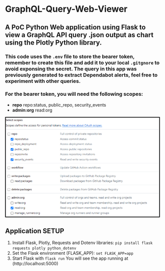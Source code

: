 # GraphQL-Query-Web-Viewer
## A PoC Python Web application using Flask to view a GraphQL API query .json output as chart using the Plotly Python library.

### This code uses the ```.env``` file to store the bearer token, remember to create this file and add it to your local ```.gitgnore``` to avoid exponsing the secret. The query in this app was previously generated to extract Dependabot alerts, feel free to experiment with other queries.

### For the bearer token, you will need the following scopes:
- **repo** repo:status, public_repo, security_events
- **admin:org** read:org

![alt text](image.png)

## Application SETUP

1. Install Flask, Plotly, Requests and Dotenv libraries: ``` pip install flask requests plotly python_dotenv ```
2. Set the Flask environment (FLASK_APP): ``` set FLASK_APP=app ```
3. Start Flask with ``` flask run ```
You will see the app running at (http://localhost:5000)
